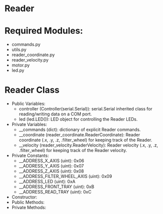 # Reader

# Required Modules:
- commands.py
- utils.py
- reader_coordinate.py
- reader_velocity.py
- motor.py
- led.py

# Reader Class
- Public Variables:
  - controller (Controller(serial.Serial)): serial.Serial inherited class for reading/writing data on a COM port.
  - led (led.LED()): LED object for controlling the Reader LEDs.
- Private Variables:
  - __commands (dict): dictionary of explicit Reader commands.
  - __coordinate (reader_coordinate.ReaderCoordinate): Reader coordinate (.x, .y, .z, .filter_wheel) for keeping track of the Reader.
  - __velocity (reader_velocity.ReaderVelocity): Reader velocity (.x, .y, .z, .filter_wheel) for keeping track of the Reader velocity.
- Private Constants:
  - __ADDRESS_X_AXIS (uint): 0x06
  - __ADDRESS_Y_AXIS (uint): 0x07
  - __ADDRESS_Z_AXIS (uint): 0x08
  - __ADDRESS_FILTER_WHEEL_AXIS (uint): 0x09
  - __ADDRESS_LED (uint): 0xA
  - __ADDRESS_FRONT_TRAY (uint): 0xB
  - __ADDRESS_READ_TRAY (uint): 0xC
- Constructor:
- Public Methods:
- Private Methods:
